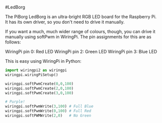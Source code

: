 <!--
---
name: LEDBorg
class: board
type: led
formfactor: Custom
manufacturer: PiBorg
description: A single RGB LED for your Raspberry Pi
url: https://www.piborg.org/ledborg-new/install
buy: https://www.piborg.org/ledborg
image: 'piborg-led-borg.png'
pincount: 26
eeprom: no
pin:
  '11':
    name: Red LED
    direction: output
    active: high
    description: PiBorg Red LED
  '13':
    name: Green LED
    direction: input
    active: high
    description: PiBorg Green LED
  '15':
    name: Blue LED
    direction: output
    active: high
    description: PiBorg Blue LED
-->
#LedBorg

The PiBorg LedBorg is an ultra-bright RGB LED board for the Raspberry Pi. It has its own driver, so you don't need to drive it manually.

If you want a much, much wider range of colours, though, you can drive it manually using softPwm in WiringPi. The pin assignments for this are as follows:

WiringPi pin 0: Red LED
WiringPi pin 2: Green LED
WiringPi pin 3: Blue LED

This is easy using WiringPi in Python:

```python
import wiringpi2 as wiringpi
wiringpi.wiringPiSetup()

wiringpi.softPwmCreate(0,0,100)
wiringpi.softPwmCreate(2,0,100)
wiringpi.softPwmCreate(3,0,100)

# Purple!
wiringpi.softPwmWrite(3,100) # Full Blue
wiringpi.softPwmWrite(0,100) # Full Red
wiringpi.softPWMWrite(2,0)	 # No Green
```
